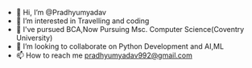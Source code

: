 - 👋 Hi, I’m @Pradhyumyadav
- 👀 I’m interested in Travelling and coding
- 🌱 I've pursued  BCA,Now Pursuing Msc. Computer Science(Coventry University)
- 💞️ I’m looking to collaborate on Python Development and AI,ML
- 📫 How to reach me pradhyumyadav992@gmail.com

<!---
Pradhyumyadav/Pradhyumyadav is a ✨ special ✨ repository because its `README.md` (this file) appears on your GitHub profile.
You can click the Preview link to take a look at your changes.
--->
